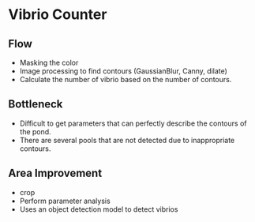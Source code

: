 # Vibrio Counter

## Flow
- Masking the color
- Image processing to find contours (GaussianBlur, Canny, dilate)
- Calculate the number of vibrio based on the number of contours.

## Bottleneck
- Difficult to get parameters that can perfectly describe the contours of the pond.
- There are several pools that are not detected due to inappropriate contours.

## Area Improvement
- crop
- Perform parameter analysis
- Uses an object detection model to detect vibrios
